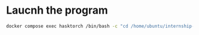 

# Laucnh the program

```bash
docker compose exec hasktorch /bin/bash -c "cd /home/ubuntu/internship-bekkilab-japan-2025/ && stack run session7-amazon-review"
```
